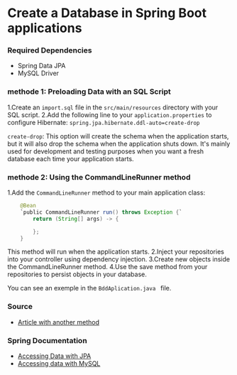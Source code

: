 # Create a Database in Spring Boot applications

### Required Dependencies

- Spring Data JPA
- MySQL Driver

### methode 1: Preloading Data with an SQL Script

1.Create an `import.sql` file in the `src/main/resources` directory with your SQL script.
2.Add the following line to your `application.properties` to configure Hibernate: `spring.jpa.hibernate.ddl-auto=create-drop`

`create-drop`: This option will create the schema when the application starts, but it will also drop the schema when the application shuts down. It's mainly used for development and testing purposes when you want a fresh database each time your application starts.

### methode 2: Using the CommandLineRunner method

1.Add the `CommandLineRunner` method to your main application class:

```java
    @Bean
	`public CommandLineRunner run() throws Exception {`
		return (String[] args) -> {

		};
	}
```
This method will run when the application starts.
2.Inject your repositories into your controller using dependency injection.
3.Create new objects inside the CommandLineRunner method.
4.Use the save method from your repositories to persist objects in your database.

You can see an exemple in the `BddAplication.java ` file.

### Source

* [Article with another method](https://www.masterspringboot.com/data-access/jpa-applications/preloading-data-in-spring-boot-with-import-sql-and-data-sql/)

### Spring Documentation
* [Accessing Data with JPA](https://spring.io/guides/gs/accessing-data-jpa/)
* [Accessing data with MySQL](https://spring.io/guides/gs/accessing-data-mysql/)